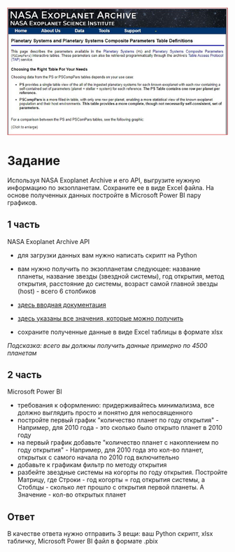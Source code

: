 ![MarkDown](https://github.com/vit050587/NASA-Exoplanet-Archive/blob/master/nasa.png)
# Задание
Используя NASA Exoplanet Archive и его API, выгрузите нужную информацию по экзопланетам. Сохраните ее в виде Excel файла. На основе полученных данных постройте в Microsoft Power BI пару графиков.
## 1 часть
NASA Exoplanet Archive API
* для загрузки данных вам нужно написать скрипт на Python
* вам нужно получить по экзопланетам следующее: название планеты, название звезды (звездной системы), год открытия, метод открытия, расстояние до системы, возраст самой главной звезды (host) - всего 6 столбиков
* [здесь вводная документация](https://exoplanetarchive.ipac.caltech.edu/docs/program_interfaces.html)

* [здесь указаны все значения, которые можно получить](https://exoplanetarchive.ipac.caltech.edu/docs/API_PS_columns.html#sysdata)

* сохраните полученные данные в виде Excel таблицы в формате xlsx

*Подсказка: всего вы должны получить данные примерно по 4500 планетам*
## 2 часть
Microsoft Power BI
* требования к оформлению: придерживайтесь минимализма, все должно выглядить просто и понятно для непосвященного
* постройте первый график "количество планет по году открытия" - Например, для 2010 года - это сколько было открыто планет в 2010 году
* на первый график добавьте "количество планет с накоплением по году открытия" - Например, для 2010 года это кол-во планет, открытых с самого начала по 2010 год включительно
* добавьте к графикам фильтр по методу открытия
* разбейте звездные системы на когорты по году открытия. Постройте Матрицу, где Строки - год когорты = год открытия системы, а Стоблцы - сколько лет прошло с открытия первой планеты. А Значение - кол-во открытых планет
## Ответ
В качестве ответа нужно отправить 3 вещи: ваш Python скрипт, xlsx табличку, Microsoft Power BI файл в формате .pbix
